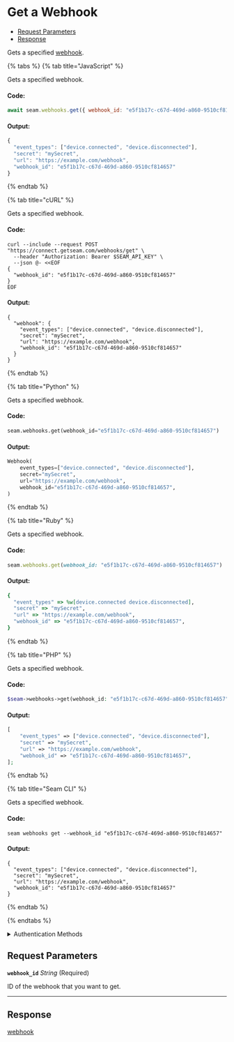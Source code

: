 # Get a Webhook

- [Request Parameters](#request-parameters)
- [Response](#response)

Gets a specified [webhook](https://docs.seam.co/latest/developer-tools/webhooks).


{% tabs %}
{% tab title="JavaScript" %}

Gets a specified webhook.

#### Code:

```javascript
await seam.webhooks.get({ webhook_id: "e5f1b17c-c67d-469d-a860-9510cf814657" });
```

#### Output:

```javascript
{
  "event_types": ["device.connected", "device.disconnected"],
  "secret": "mySecret",
  "url": "https://example.com/webhook",
  "webhook_id": "e5f1b17c-c67d-469d-a860-9510cf814657"
}
```
{% endtab %}

{% tab title="cURL" %}

Gets a specified webhook.

#### Code:

```curl
curl --include --request POST "https://connect.getseam.com/webhooks/get" \
  --header "Authorization: Bearer $SEAM_API_KEY" \
  --json @- <<EOF
{
  "webhook_id": "e5f1b17c-c67d-469d-a860-9510cf814657"
}
EOF
```

#### Output:

```curl
{
  "webhook": {
    "event_types": ["device.connected", "device.disconnected"],
    "secret": "mySecret",
    "url": "https://example.com/webhook",
    "webhook_id": "e5f1b17c-c67d-469d-a860-9510cf814657"
  }
}
```
{% endtab %}

{% tab title="Python" %}

Gets a specified webhook.

#### Code:

```python
seam.webhooks.get(webhook_id="e5f1b17c-c67d-469d-a860-9510cf814657")
```

#### Output:

```python
Webhook(
    event_types=["device.connected", "device.disconnected"],
    secret="mySecret",
    url="https://example.com/webhook",
    webhook_id="e5f1b17c-c67d-469d-a860-9510cf814657",
)
```
{% endtab %}

{% tab title="Ruby" %}

Gets a specified webhook.

#### Code:

```ruby
seam.webhooks.get(webhook_id: "e5f1b17c-c67d-469d-a860-9510cf814657")
```

#### Output:

```ruby
{
  "event_types" => %w[device.connected device.disconnected],
  "secret" => "mySecret",
  "url" => "https://example.com/webhook",
  "webhook_id" => "e5f1b17c-c67d-469d-a860-9510cf814657",
}
```
{% endtab %}

{% tab title="PHP" %}

Gets a specified webhook.

#### Code:

```php
$seam->webhooks->get(webhook_id: "e5f1b17c-c67d-469d-a860-9510cf814657");
```

#### Output:

```php
[
    "event_types" => ["device.connected", "device.disconnected"],
    "secret" => "mySecret",
    "url" => "https://example.com/webhook",
    "webhook_id" => "e5f1b17c-c67d-469d-a860-9510cf814657",
];
```
{% endtab %}

{% tab title="Seam CLI" %}

Gets a specified webhook.

#### Code:

```seam_cli
seam webhooks get --webhook_id "e5f1b17c-c67d-469d-a860-9510cf814657"
```

#### Output:

```seam_cli
{
  "event_types": ["device.connected", "device.disconnected"],
  "secret": "mySecret",
  "url": "https://example.com/webhook",
  "webhook_id": "e5f1b17c-c67d-469d-a860-9510cf814657"
}
```
{% endtab %}

{% endtabs %}


<details>

<summary>Authentication Methods</summary>

- API key
- Personal access token
  <br>Must also include the `seam-workspace` header in the request.

To learn more, see [Authentication](https://docs.seam.co/latest/api/authentication).
</details>

## Request Parameters

**`webhook_id`** *String* (Required)

ID of the webhook that you want to get.

---


## Response

[webhook](.)

